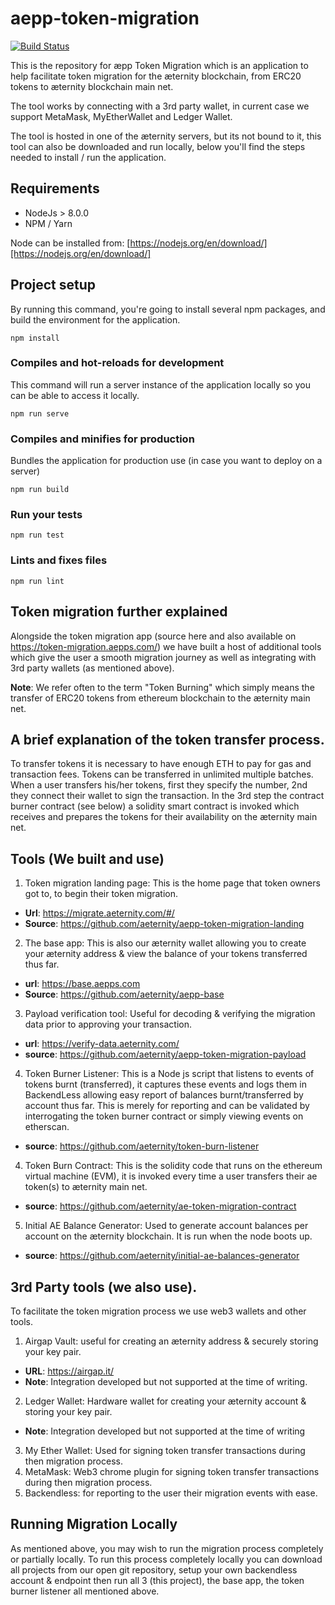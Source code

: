 # aepp-token-migration

[![Build Status](https://ci.aepps.com/job/aepp-token-migration/badge/icon)](https://ci.aepps.com/job/aepp-token-migration/)

This is the repository for æpp Token Migration which is an application to help facilitate token migration for
the æternity blockchain, from ERC20 tokens to æternity blockchain main net.

The tool works by connecting with a 3rd party wallet, in current case we support MetaMask, MyEtherWallet and Ledger
Wallet.

The tool is hosted in one of the æternity servers, but its not bound to it, this tool can also be downloaded and run
locally, below you'll find the steps needed to install / run the application.

## Requirements

- NodeJs > 8.0.0
- NPM / Yarn

Node can be installed from: [https://nodejs.org/en/download/][https://nodejs.org/en/download/] 

## Project setup
By running this command, you're going to install several npm packages, and build the environment for the
application.
```
npm install
```

### Compiles and hot-reloads for development
This command will run a server instance of the application locally so you can be able to access it locally.
```
npm run serve
```

### Compiles and minifies for production
Bundles the application for production use (in case you want to deploy on a server)
```
npm run build
```

### Run your tests
```
npm run test
```

### Lints and fixes files
```
npm run lint
```

## Token migration further explained

Alongside the token migration app (source here and also available on https://token-migration.aepps.com/) 
we have built a host of additional tools which give the user a smooth migration journey as well as 
integrating with 3rd party wallets (as mentioned above).

__Note__: We refer often to the term "Token Burning" which simply means the transfer of ERC20 tokens from ethereum
blockchain to the æternity main net.

## A brief explanation of the token transfer process.

To transfer tokens it is necessary to have enough ETH to pay for gas and transaction fees. Tokens can be transferred
in unlimited multiple batches. When a user transfers his/her tokens, first they specify the number, 2nd they connect
their wallet to sign the transaction. In the 3rd step the contract burner contract (see below) a solidity smart contract 
is invoked which receives and prepares the tokens for their availability on the æternity main net.

## Tools (We built and use)

1. Token migration landing page: This is the home page that token owners got to, to begin their token migration.
  - __Url__: https://migrate.aeternity.com/#/
  - __Source__: https://github.com/aeternity/aepp-token-migration-landing
2. The base app: This is also our æternity wallet allowing you to create your æternity address & view the balance of 
your tokens transferred thus far.
  - __url__: https://base.aepps.com
  - __Source__: https://github.com/aeternity/aepp-base
3. Payload verification tool: Useful for decoding & verifying the migration data prior to approving your transaction.
  - __url__: https://verify-data.aeternity.com/
  - __source__: https://github.com/aeternity/aepp-token-migration-payload
4. Token Burner Listener: This is a Node js script that listens to events of tokens burnt (transferred),
it captures these events and logs them in BackendLess allowing easy report of balances burnt/transferred by 
account thus far. This is merely for reporting and can be validated by interrogating the token burner contract
or simply viewing events on etherscan.
  - __source__: https://github.com/aeternity/token-burn-listener
4. Token Burn Contract: This is the solidity code that runs on the ethereum virtual machine (EVM),
it is invoked every time a user transfers their ae token(s) to æternity main net.
  - __source__: https://github.com/aeternity/ae-token-migration-contract
5. Initial AE Balance Generator: Used to generate account balances per account on the æternity blockchain. It is run 
when the node boots up.
  - __source__: https://github.com/aeternity/initial-ae-balances-generator

## 3rd Party tools (we also use).

To facilitate the token migration process we use web3 wallets and other tools.

1. Airgap Vault: useful for creating an æternity address & securely storing your key pair.
  - __URL__: https://airgap.it/
  - __Note__: Integration developed but not supported at the time of writing.
2. Ledger Wallet: Hardware wallet for creating your æternity account & storing your key pair.
  - __Note__: Integration developed but not supported at the time of writing
3. My Ether Wallet: Used for signing token transfer transactions during then migration process. 
4. MetaMask: Web3 chrome plugin for signing token transfer transactions during then migration process.
5. Backendless: for reporting to the user their migration events with ease.

## Running Migration Locally

As mentioned above, you may wish to run the migration process completely or partially locally.
To run this process completely locally you can download all projects from our open git 
repository, setup your own backendless account & endpoint then run all 3 (this project),
the base app, the token burner listener all mentioned above.

[https://nodejs.org/en/download/]: https://nodejs.org/en/download/
